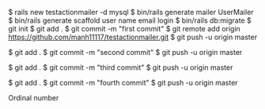 $ rails new testactionmailer -d mysql
$ bin/rails generate mailer UserMailer
$ bin/rails generate scaffold user name email login
$ bin/rails db:migrate
$ git init
$ git add .
$ git commit -m "first commit"
$ git remote add origin https://github.com/manh11117/testactionmailer.git
$ git push -u origin master

$ git add .
$ git commit -m "second commit"
$ git push -u origin master

$ git add .
$ git commit -m "third commit"
$ git push -u origin master

$ git add .
$ git commit -m "fourth commit"
$ git push -u origin master

Ordinal number

